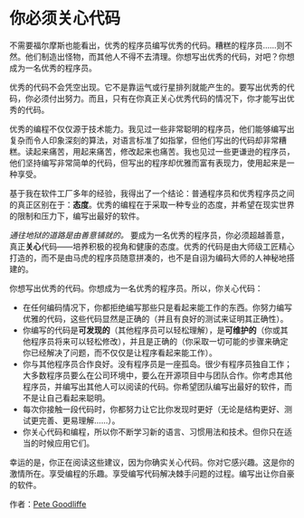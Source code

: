 # 你必须关心代码

不需要福尔摩斯也能看出，优秀的程序员编写优秀的代码。糟糕的程序员……则不然。他们制造出怪物，而其他人不得不去清理。你想写出优秀的代码，对吧？你想成为一名优秀的程序员。

优秀的代码不会凭空出现。它不是靠运气或行星排列就能产生的。要写出优秀的代码，你必须付出努力。而且，只有在你真正关心优秀代码的情况下，你才能写出优秀的代码。

优秀的编程不仅仅源于技术能力。我见过一些非常聪明的程序员，他们能够编写出复杂而令人印象深刻的算法，对语言标准了如指掌，但他们写出的代码却非常糟糕。读起来痛苦，用起来痛苦，修改起来也痛苦。我也见过一些更谦逊的程序员，他们坚持编写非常简单的代码，但写出的程序却优雅而富有表现力，使用起来是一种享受。

基于我在软件工厂多年的经验，我得出了一个结论：普通程序员和优秀程序员之间的真正区别在于：**态度**。优秀的编程在于采取一种专业的态度，并希望在现实世界的限制和压力下，编写出最好的软件。

*通往地狱的道路是由善意铺就的。* 要成为一名优秀的程序员，你必须超越善意，真正**关心**代码——培养积极的视角和健康的态度。优秀的代码是由大师级工匠精心打造的，而不是由马虎的程序员随意拼凑的，也不是自诩为编码大师的人神秘地搭建的。

你想写出优秀的代码。你想成为一名优秀的程序员。所以，你关心代码：

- 在任何编码情况下，你都拒绝编写那些只是看起来能工作的东西。你努力编写优雅的代码，这些代码显然是正确的（并且有良好的测试来证明其正确性）。
- 你编写的代码是**可发现的**（其他程序员可以轻松理解），是**可维护的**（你或其他程序员将来可以轻松修改），并且是正确的（你采取一切可能的步骤来确定你已经解决了问题，而不仅仅是让程序看起来能工作）。
- 你与其他程序员合作良好。没有程序员是一座孤岛。很少有程序员独自工作；大多数程序员要么在公司环境中，要么在开源项目中与团队合作。你考虑其他程序员，并编写出其他人可以阅读的代码。你希望团队编写出最好的软件，而不是让自己看起来聪明。
- 每次你接触一段代码时，你都努力让它比你发现时更好（无论是结构更好、测试更完善、更易理解……）。
- 你关心代码和编程，所以你不断学习新的语言、习惯用法和技术。但你只在适当的时候应用它们。

幸运的是，你正在阅读这些建议，因为你确实关心代码。你对它感兴趣。这是你的激情所在。享受编程的乐趣。享受编写代码解决棘手问题的过程。编写出让你自豪的软件。

作者：[Pete Goodliffe](http://programmer.97things.oreilly.com/wiki/index.php/Pete_Goodliffe)